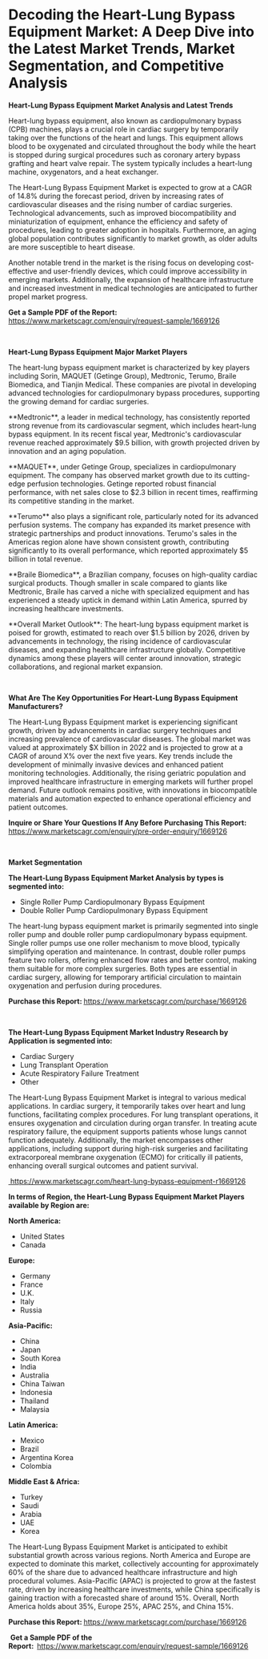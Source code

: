 <p><h1>Decoding the Heart-Lung Bypass Equipment Market: A Deep Dive into the Latest Market Trends, Market Segmentation, and Competitive Analysis</h1></p><p><strong>Heart-Lung Bypass Equipment Market Analysis and Latest Trends</strong></p>
<p><p>Heart-lung bypass equipment, also known as cardiopulmonary bypass (CPB) machines, plays a crucial role in cardiac surgery by temporarily taking over the functions of the heart and lungs. This equipment allows blood to be oxygenated and circulated throughout the body while the heart is stopped during surgical procedures such as coronary artery bypass grafting and heart valve repair. The system typically includes a heart-lung machine, oxygenators, and a heat exchanger.</p><p>The Heart-Lung Bypass Equipment Market is expected to grow at a CAGR of 14.8% during the forecast period, driven by increasing rates of cardiovascular diseases and the rising number of cardiac surgeries. Technological advancements, such as improved biocompatibility and miniaturization of equipment, enhance the efficiency and safety of procedures, leading to greater adoption in hospitals. Furthermore, an aging global population contributes significantly to market growth, as older adults are more susceptible to heart disease.</p><p>Another notable trend in the market is the rising focus on developing cost-effective and user-friendly devices, which could improve accessibility in emerging markets. Additionally, the expansion of healthcare infrastructure and increased investment in medical technologies are anticipated to further propel market progress.</p></p>
<p><strong>Get a Sample PDF of the Report:&nbsp;</strong> <a href="https://www.marketscagr.com/enquiry/request-sample/1669126?utm_campaign=3661&utm_medium=2&utm_source=Github&utm_content=ia&utm_term=16042025&utm_id=heart-lung-bypass-equipment">https://www.marketscagr.com/enquiry/request-sample/1669126</a></p>
<p>&nbsp;</p>
<p><strong>Heart-Lung Bypass Equipment Major Market Players</strong></p>
<p><p>The heart-lung bypass equipment market is characterized by key players including Sorin, MAQUET (Getinge Group), Medtronic, Terumo, Braile Biomedica, and Tianjin Medical. These companies are pivotal in developing advanced technologies for cardiopulmonary bypass procedures, supporting the growing demand for cardiac surgeries.</p><p>**Medtronic**, a leader in medical technology, has consistently reported strong revenue from its cardiovascular segment, which includes heart-lung bypass equipment. In its recent fiscal year, Medtronic's cardiovascular revenue reached approximately $9.5 billion, with growth projected driven by innovation and an aging population.</p><p>**MAQUET**, under Getinge Group, specializes in cardiopulmonary equipment. The company has observed market growth due to its cutting-edge perfusion technologies. Getinge reported robust financial performance, with net sales close to $2.3 billion in recent times, reaffirming its competitive standing in the market.</p><p> **Terumo** also plays a significant role, particularly noted for its advanced perfusion systems. The company has expanded its market presence with strategic partnerships and product innovations. Terumo's sales in the Americas region alone have shown consistent growth, contributing significantly to its overall performance, which reported approximately $5 billion in total revenue.</p><p>**Braile Biomedica**, a Brazilian company, focuses on high-quality cardiac surgical products. Though smaller in scale compared to giants like Medtronic, Braile has carved a niche with specialized equipment and has experienced a steady uptick in demand within Latin America, spurred by increasing healthcare investments.</p><p>**Overall Market Outlook**: The heart-lung bypass equipment market is poised for growth, estimated to reach over $1.5 billion by 2026, driven by advancements in technology, the rising incidence of cardiovascular diseases, and expanding healthcare infrastructure globally. Competitive dynamics among these players will center around innovation, strategic collaborations, and regional market expansion.</p></p>
<p>&nbsp;</p>
<p><strong>What Are The Key Opportunities For Heart-Lung Bypass Equipment Manufacturers?</strong></p>
<p><p>The Heart-Lung Bypass Equipment market is experiencing significant growth, driven by advancements in cardiac surgery techniques and increasing prevalence of cardiovascular diseases. The global market was valued at approximately $X billion in 2022 and is projected to grow at a CAGR of around X% over the next five years. Key trends include the development of minimally invasive devices and enhanced patient monitoring technologies. Additionally, the rising geriatric population and improved healthcare infrastructure in emerging markets will further propel demand. Future outlook remains positive, with innovations in biocompatible materials and automation expected to enhance operational efficiency and patient outcomes.</p></p>
<p><strong>Inquire or Share Your Questions If Any Before Purchasing This Report:</strong> <a href="https://www.marketscagr.com/enquiry/pre-order-enquiry/1669126?utm_campaign=3661&utm_medium=2&utm_source=Github&utm_content=ia&utm_term=16042025&utm_id=heart-lung-bypass-equipment">https://www.marketscagr.com/enquiry/pre-order-enquiry/1669126</a></p>
<p>&nbsp;</p>
<p><strong>Market Segmentation</strong></p>
<p><strong>The Heart-Lung Bypass Equipment Market Analysis by types is segmented into:</strong></p>
<p><ul><li>Single Roller Pump Cardiopulmonary Bypass Equipment</li><li>Double Roller Pump Cardiopulmonary Bypass Equipment</li></ul></p>
<p><p>The heart-lung bypass equipment market is primarily segmented into single roller pump and double roller pump cardiopulmonary bypass equipment. Single roller pumps use one roller mechanism to move blood, typically simplifying operation and maintenance. In contrast, double roller pumps feature two rollers, offering enhanced flow rates and better control, making them suitable for more complex surgeries. Both types are essential in cardiac surgery, allowing for temporary artificial circulation to maintain oxygenation and perfusion during procedures.</p></p>
<p><strong>Purchase this Report:&nbsp;</strong><a href="https://www.marketscagr.com/purchase/1669126?utm_campaign=3661&utm_medium=2&utm_source=Github&utm_content=ia&utm_term=16042025&utm_id=heart-lung-bypass-equipment">https://www.marketscagr.com/purchase/1669126</a></p>
<p>&nbsp;</p>
<p><strong>The Heart-Lung Bypass Equipment Market Industry Research by Application is segmented into:</strong></p>
<p><ul><li>Cardiac Surgery</li><li>Lung Transplant Operation</li><li>Acute Respiratory Failure Treatment</li><li>Other</li></ul></p>
<p><p>The Heart-Lung Bypass Equipment Market is integral to various medical applications. In cardiac surgery, it temporarily takes over heart and lung functions, facilitating complex procedures. For lung transplant operations, it ensures oxygenation and circulation during organ transfer. In treating acute respiratory failure, the equipment supports patients whose lungs cannot function adequately. Additionally, the market encompasses other applications, including support during high-risk surgeries and facilitating extracorporeal membrane oxygenation (ECMO) for critically ill patients, enhancing overall surgical outcomes and patient survival.</p></p>
<p><a href="https://www.marketscagr.com/heart-lung-bypass-equipment-r1669126?utm_campaign=3661&utm_medium=2&utm_source=Github&utm_content=ia&utm_term=16042025&utm_id=heart-lung-bypass-equipment">&nbsp;https://www.marketscagr.com/heart-lung-bypass-equipment-r1669126</a></p>
<p><strong>In terms of Region, the Heart-Lung Bypass Equipment Market Players available by Region are:</strong></p>
<p>
    <p> <strong> North America: </strong>
        <ul>
            <li>United States</li>
            <li>Canada</li>
        </ul>
        </p> 
    <p> <strong> Europe: </strong>
        <ul>
            <li>Germany</li>
            <li>France</li>
            <li>U.K.</li>
            <li>Italy</li>
            <li>Russia</li>
        </ul>
        </p> 
    <p> <strong> Asia-Pacific: </strong>
        <ul>
            <li>China</li>
            <li>Japan</li>
            <li>South Korea</li>
            <li>India</li>
            <li>Australia</li>
            <li>China Taiwan</li>
            <li>Indonesia</li>
            <li>Thailand</li>
            <li>Malaysia</li>
        </ul>
        </p> 
    <p> <strong> Latin America: </strong>
        <ul>
            <li>Mexico</li>
            <li>Brazil</li>
            <li>Argentina Korea</li>
            <li>Colombia</li>
        </ul>
        </p> 
    <p> <strong> Middle East & Africa: </strong>
        <ul>
            <li>Turkey</li>
            <li>Saudi</li>
            <li>Arabia</li>
            <li>UAE</li>
            <li>Korea</li>
        </ul>
    </p>
    </p>
<p><p>The Heart-Lung Bypass Equipment Market is anticipated to exhibit substantial growth across various regions. North America and Europe are expected to dominate this market, collectively accounting for approximately 60% of the share due to advanced healthcare infrastructure and high procedural volumes. Asia-Pacific (APAC) is projected to grow at the fastest rate, driven by increasing healthcare investments, while China specifically is gaining traction with a forecasted share of around 15%. Overall, North America holds about 35%, Europe 25%, APAC 25%, and China 15%.</p></p>
<p><strong>Purchase this Report: </strong><a href="https://www.marketscagr.com/purchase/1669126?utm_campaign=3661&utm_medium=2&utm_source=Github&utm_content=ia&utm_term=16042025&utm_id=heart-lung-bypass-equipment">https://www.marketscagr.com/purchase/1669126</a></p>
<p>&nbsp;<strong>Get a Sample PDF of the Report:&nbsp;&nbsp;</strong><a href="https://www.marketscagr.com/enquiry/request-sample/1669126?utm_campaign=3661&utm_medium=2&utm_source=Github&utm_content=ia&utm_term=16042025&utm_id=heart-lung-bypass-equipment">https://www.marketscagr.com/enquiry/request-sample/1669126</a></p>
<p><strong></strong></p>
<p><p></p><p></p><p></p></p>